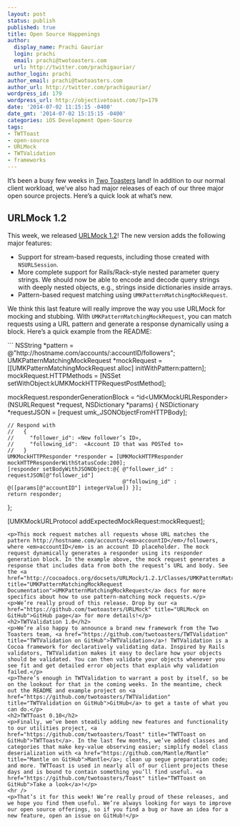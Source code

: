 ```yaml
---
layout: post
status: publish
published: true
title: Open Source Happenings
author:
  display_name: Prachi Gauriar
  login: prachi
  email: prachi@twotoasters.com
  url: http://twitter.com/prachigauriar/
author_login: prachi
author_email: prachi@twotoasters.com
author_url: http://twitter.com/prachigauriar/
wordpress_id: 179
wordpress_url: http://objectivetoast.com/?p=179
date: '2014-07-02 11:15:15 -0400'
date_gmt: '2014-07-02 15:15:15 -0400'
categories: iOS Development Open-Source
tags:
- TWTToast
- open-source
- URLMock
- TWTValidation
- frameworks
---
```

<p><!--<br />
  Author: Prachi Gauriar<br />
  Categories: Tools<br />
  Tags: Open Source, URLMock, TWTValidation, TWTToast, frameworks<br />
  Keywords: Open Source, URLMock, TWTValidation, TWTToast, frameworks<br />
--></p>
<p>It’s been a busy few weeks in <a href="http://twotoasters.com" title="Two Toasters">Two Toasters</a> land! In addition to our normal client workload, we’ve also had major releases of each of our three major open source projects. Here’s a quick look at what’s new.</p>
<p><!--more--></p>
<h2>URLMock 1.2</h2>
<p>This week, we released <a href="https://github.com/twotoasters/URLMock" title="URLMock on GitHub">URLMock 1.2</a>! The new version adds the following major features:</p>
<ul>
<li>Support for stream-based requests, including those created with <code>NSURLSession</code>.</li>
<li>More complete support for Rails/Rack-style nested parameter query strings. We should now be able to encode and decode query strings with deeply nested objects, e.g., strings inside dictionaries inside arrays.</li>
<li>Pattern-based request matching using <code>UMKPatternMatchingMockRequest</code>. </li>
</ul>
<p>We think this last feature will really improve the way you use URLMock for mocking and stubbing. With <code>UMKPatternMatchingMockRequest</code>, you can match requests using a URL pattern and generate a response dynamically using a block. Here’s a quick example from the README:</p>
```
NSString *pattern = @"http://hostname.com/accounts/:accountID/followers";
UMKPatternMatchingMockRequest *mockRequest =  [[UMKPatternMatchingMockRequest alloc] initWithPattern:pattern];
mockRequest.HTTPMethods = [NSSet setWithObject:kUMKMockHTTPRequestPostMethod];

mockRequest.responderGenerationBlock = ^id&lt;UMKMockURLResponder&gt;(NSURLRequest *request, NSDictionary *params) {
    NSDictionary *requestJSON = [request umk_JSONObjectFromHTTPBody];

    // Respond with 
    //   { 
    //     "follower_id": «New follower’s ID»,
    //     "following_id":  «Account ID that was POSTed to» 
    //   }
    UMKMockHTTPResponder *responder = [UMKMockHTTPResponder mockHTTPResponderWithStatusCode:200];
    [responder setBodyWithJSONObject:@{ @"follower_id" : requestJSON[@"follower_id"] 
                                        @"following_id" : @([params[@"accountID"] integerValue]) }];
    return responder;
};

[UMKMockURLProtocol addExpectedMockRequest:mockRequest];
```
<p>This mock request matches all requests whose URL matches the pattern http://hostname.com/accounts/<em>accountID</em>/followers, where <em>accountID</em> is an account ID placeholder. The mock request dynamically generates a responder using its responder generation block. In the example above, the mock request generates a response that includes data from both the request’s URL and body. See the <a href="http://cocoadocs.org/docsets/URLMock/1.2.1/Classes/UMKPatternMatchingMockRequest.html" title="UMKPatternMatchingMockRequest Documentation">UMKPatternMatchingMockRequest</a> docs for more specifics about how to use pattern-matching mock requests.</p>
<p>We’re really proud of this release. Drop by our <a href="https://github.com/twotoasters/URLMock" title="URLMock on GitHub">GitHub page</a> for more details!</p>
<h2>TWTValidation 1.0</h2>
<p>We’re also happy to announce a brand new framework from the Two Toasters team, <a href="https://github.com/twotoasters/TWTValidation" title="TWTValidation on GitHub">TWTValidation</a>! TWTValidation is a Cocoa framework for declaratively validating data. Inspired by Rails validators, TWTValidation makes it easy to declare how your objects should be validated. You can then validate your objects whenever you see fit and get detailed error objects that explain why validation failed.</p>
<p>There’s enough in TWTValidation to warrant a post by itself, so be on the lookout for that in the coming weeks. In the meantime, check out the README and example project on <a href="https://github.com/twotoasters/TWTValidation" title="TWTValidation on GitHub">GitHub</a> to get a taste of what you can do.</p>
<h2>TWTToast 0.10</h2>
<p>Finally, we’ve been steadily adding new features and functionality to our utilities project, <a href="https://github.com/twotoasters/Toast" title="TWTToast on GitHub">TWTToast</a>. In the last few months, we’ve added classes and categories that make key-value observing easier; simplify model class deserialization with <a href="https://github.com/Mantle/Mantle" title="Mantle on GitHub">Mantle</a>; clean up segue preparation code; and more. TWTToast is used in nearly all of our client projects these days and is bound to contain something you’ll find useful. <a href="https://github.com/twotoasters/Toast" title="TWTToast on GitHub">Take a look</a>!</p>
<hr />
<p>That’s it for this week! We’re really proud of these releases, and we hope you find them useful. We’re always looking for ways to improve our open source offerings, so if you find a bug or have an idea for a new feature, open an issue on GitHub!</p>
